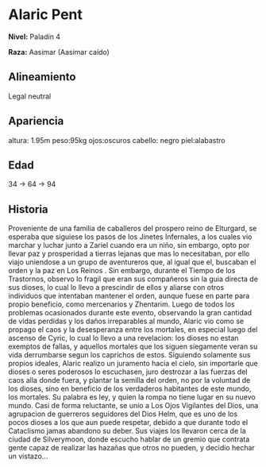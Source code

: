 # Alaric Pent

**Nivel:** Paladín 4

**Raza:** Aasimar (Aasimar caído)

## Alineamiento
Legal neutral

## Apariencia
altura: 1.95m peso:95kg  ojos:oscuros  cabello: negro   piel:alabastro

## Edad
34 -> 64 -> 94

## Historia
Proveniente de una familia de caballeros del prospero reino de Elturgard, se esperaba que siguiese los pasos de los Jinetes Infernales, a los cuales vio marchar y luchar junto a Zariel cuando era un niño, sin embargo, opto por llevar paz y prosperidad a tierras lejanas que mas lo necesitaban, por ello viajo uniendose a un grupo de aventureros que, al igual que el, buscaban el orden y la paz en Los Reinos .
Sin embargo, durante el Tiempo de los Trastornos, observo lo fragil que eran sus compañeros sin la guia directa de sus dioses, lo cual lo llevo a prescindir de ellos y aliarse con otros individuos que intentaban mantener el orden, aunque fuese en parte para propio beneficio, como mercenarios y Zhentarim.
Luego de todos los problemas ocasionados durante este evento, observando la gran cantidad de vidas perdidas y los daños irreparables al mundo, Alaric vio como se propago el caos y la desesperanza entre los mortales, en especial luego del ascenso de Cyric, lo cual lo llevo a una revelacion: los dioses no estan exemptos de fallas, y aquellos mortales que los siguen siegamente veran su vida derrumbarse segun los caprichos de estos.
Siguiendo solamente sus propios ideales, Alaric realizo un juramento hacia el cielo, sin importarle que dioses o seres poderosos lo escuchasen, juro destrozar a las fuerzas del caos alla donde fuera, y plantar la semilla del orden, no por la voluntad de los dioses, sino en beneficio de los verdaderos habitantes de este mundo, los mortales.
Su palabra es ley, y quien la rompa no tiene lugar en su nuevo mundo.
Casi de forma reluctante, se unio a Los Ojos Vigilantes del Dios, una agrupacion de guerreros seguidores del Dios Helm, que es uno de los pocos dioses a los que aun puede respetar, debido a que durante todo el Cataclismo jamas abandono su deber. 
Sus viajes los llevaron cerca de la ciudad de Silverymoon, donde escucho hablar de un gremio que contrata gente capaz de realizar las hazañas que otros no pueden, y decidio hechar un vistazo...

